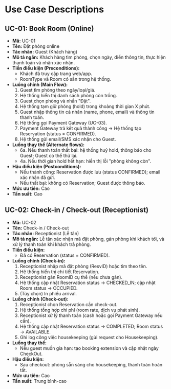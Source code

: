 
# Use Case Descriptions

## UC-01: Book Room (Online)
- **Mã:** UC-01
- **Tên:** Đặt phòng online
- **Tác nhân:** Guest (Khách hàng)
- **Mô tả ngắn:** Khách hàng tìm phòng, chọn ngày, điền thông tin, thực hiện thanh toán và nhận xác nhận.
- **Tiền điều kiện (Preconditions):**
  - Khách đã truy cập trang web/app.
  - RoomType và Room có sẵn trong hệ thống.
- **Luồng chính (Main Flow):**
  1. Guest tìm phòng theo ngày/loại/giá.
  2. Hệ thống hiển thị danh sách phòng còn trống.
  3. Guest chọn phòng và nhấn "Đặt".
  4. Hệ thống tạm giữ phòng (hold) trong khoảng thời gian X phút.
  5. Guest nhập thông tin cá nhân (name, phone, email) và thông tin thanh toán.
  6. Hệ thống gọi Payment Gateway (UC-03).
  7. Payment Gateway trả kết quả thành công → Hệ thống tạo Reservation (status = CONFIRMED).
  8. Hệ thống gửi email/SMS xác nhận cho Guest.
- **Luồng thay thế (Alternate flows):**
  - 6a. Nếu thanh toán thất bại: hệ thống huỷ hold, thông báo cho Guest; Guest có thể thử lại.
  - 4a. Nếu thời gian hold hết hạn: hiển thị lỗi "phòng không còn".
- **Hậu điều kiện (Postconditions):**
  - Nếu thành công: Reservation được lưu (status CONFIRMED); email xác nhận đã gửi.
  - Nếu thất bại: không có Reservation; Guest được thông báo.
- **Mức ưu tiên:** Cao
- **Tần suất:** Cao

## UC-02: Check-in / Check-out (Receptionist)
- **Mã:** UC-02
- **Tên:** Check-in / Check-out
- **Tác nhân:** Receptionist (Lễ tân)
- **Mô tả ngắn:** Lễ tân xác nhận mã đặt phòng, gán phòng khi khách tới, và xử lý thanh toán khi khách trả phòng.
- **Tiền điều kiện:**
  - Đã có Reservation (status = CONFIRMED).
- **Luồng chính (Check-in):**
  1. Receptionist nhập mã đặt phòng (ResvID) hoặc tìm theo tên.
  2. Hệ thống hiển thị chi tiết Reservation.
  3. Receptionist gán RoomID cụ thể (nếu chưa gán).
  4. Hệ thống cập nhật Reservation status -> CHECKED_IN; cập nhật Room status -> OCCUPIED.
  5. (Tùy chọn) In phiếu arrival.
- **Luồng chính (Check-out):**
  1. Receptionist chọn Reservation cần check-out.
  2. Hệ thống tổng hợp chi phí (room rate, dịch vụ phát sinh).
  3. Receptionist xử lý thanh toán (cash hoặc gọi Payment Gateway nếu cần).
  4. Hệ thống cập nhật Reservation status -> COMPLETED; Room status -> AVAILABLE.
  5. Ghi log công việc housekeeping (gửi request cho Housekeeping).
- **Luồng thay thế:**
  - Nếu guest muốn gia hạn: tạo booking extension và cập nhật ngày CheckOut.
- **Hậu điều kiện:**
  - Sau checkout: phòng sẵn sàng cho housekeeping, thanh toán hoàn tất.
- **Mức ưu tiên:** Cao
- **Tần suất:** Trung bình-cao
